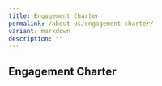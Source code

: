 ```yaml
---
title: Engagement Charter
permalink: /about-us/engagement-charter/
variant: markdown
description: ""
---
```

## Engagement Charter

